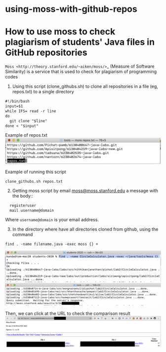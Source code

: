 # using-moss-with-github-repos

How to use moss to check plagiarism of students' Java files in GitHub repositories
==================================================================================

`Moss <http://theory.stanford.edu/~aiken/moss/>`_ (Measure of Software Similarity)
is a service that is used to check for plagiarism of programming codes

1. Using this script (clone_githubs.sh) to clone all repositories in a file (eg, repos.txt) to a single directory

```
#!/bin/bash
input=$1
while IFS= read -r line
do
  git clone "$line"
done < "$input"
```

Example of repos.txt
![alt text](https://github.com/krunapon/using-moss-with-github-repos/blob/main/images/repos-sample.png)

Example of running this script
```
clone_githubs.sh repos.txt
```




2. Getting moss script by email moss@moss.stanford.edu a message with the body::

```
  registeruser
  mail username@domain
```

Where ``username@domain`` is your email address.

3. In the directory where have all directories cloned from github, using the command

```
find . -name filename.java -exec moss {} +
```
![alt text](https://github.com/krunapon/using-moss-with-github-repos/blob/main/images/sample-start-check-java-files.png)
![alt text](https://github.com/krunapon/using-moss-with-github-repos/blob/main/images/sample-finish-check-java-files.png)

Then, we can click at the URL to check the comparison result
![alt text](https://github.com/krunapon/using-moss-with-github-repos/blob/main/images/moss-result.png)
